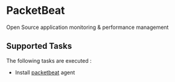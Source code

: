 PacketBeat
=============

Open Source application monitoring & performance management

Supported Tasks
-----------------

The following tasks are executed :

  - Install [packetbeat](http://packetbeat.com/) agent
